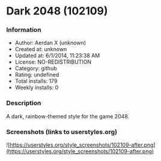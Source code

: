 # Dark 2048 (102109)

### Information
- Author: Aerdan X (unknown)
- Created at: unknown
- Updated at: 6/1/2014, 11:23:38 AM
- License: NO-REDISTRIBUTION
- Category: github
- Rating: undefined
- Total installs: 179
- Weekly installs: 0


### Description
A dark, rainbow-themed style for the game 2048.


### Screenshots (links to userstyles.org)
![https://userstyles.org/style_screenshots/102109-after.png](https://userstyles.org/style_screenshots/102109-after.png)


